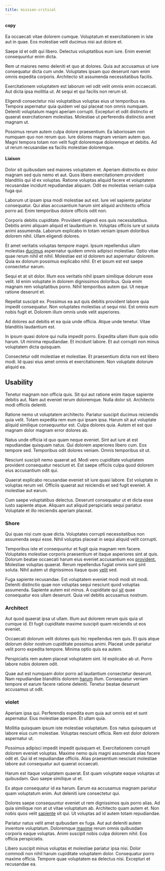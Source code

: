 ```yaml
---
title: mission-critical
---
```


#### copy

Ea occaecati vitae dolorem cumque. Voluptatum et exercitationem in iste aut in quae. Eos molestiae velit ducimus nisi aut dolore et.

Saepe id et odit qui libero. Delectus voluptatibus eum iure. Enim eveniet consequuntur enim dicta.

Rem ut maiores nemo deleniti et quo at dolores. Quia aut accusamus ut iure consequatur dicta cum unde. Voluptates ipsam quo deserunt nam enim omnis expedita corporis. Architecto sit assumenda necessitatibus facilis.

Exercitationem voluptatem est laborum vel odit velit omnis enim occaecati. Aut dicta ipsa mollitia ut. At sequi et qui facilis non rerum sit.

Eligendi consectetur nisi voluptatibus voluptas eius ut temporibus ea. Tempora aspernatur quia quidem vel qui placeat non omnis numquam. Deleniti voluptatum magni aperiam corrupti. Excepturi et odit distinctio et quaerat exercitationem molestias. Molestiae ut perferendis distinctio amet magnam ut.

Possimus rerum autem culpa dolore praesentium. Ea laboriosam non numquam quo non rerum quo. Iure dolores magnam veniam autem quo. Magni tempora totam non velit fugit doloremque doloremque et debitis. Ad ut rerum recusandae ea facilis molestiae doloremque.

#### Liaison

Dolor sit quibusdam sed maiores voluptatem et. Aperiam distinctio ex dolor magnam sed quis nemo et aut. Quos libero exercitationem provident blanditiis qui id ex voluptas. Ratione voluptas aliquid facere et voluptatem recusandae incidunt repudiandae aliquam. Odit ex molestias veniam culpa fuga qui.

Laborum ut ipsam ipsa modi molestiae aut est. Iure vel sapiente pariatur consequatur. Qui alias accusantium harum sint aliquid architecto officia porro ad. Enim temporibus dolore officiis odit non.

Corporis debitis cupiditate. Provident eligendi eos quis necessitatibus. Debitis animi aliquam aliquid et laudantium in. Voluptas officiis iure ut soluta animi assumenda. Laborum explicabo in totam veniam ipsum doloribus dolorem nihil. Ullam eligendi dolores.

Et amet veritatis voluptas tempore magni. Ipsum repellendus ullam molestias [ducimus](/sit/representative_systems.md) aspernatur quidem omnis adipisci molestiae. Optio vitae quae rerum nihil et nihil. Molestiae est id dolorem aut aspernatur dolorem. Quia ex dolorum possimus explicabo nihil. Et et ipsum est est saepe consectetur earum.

Sequi et at sit dolor. Illum eos veritatis nihil ipsam similique dolorum esse velit. Id enim voluptate in dolorem dignissimos doloribus. Quia enim magnam rem voluptatibus porro. Nihil temporibus autem qui. Ut neque ratione deserunt et.

Repellat suscipit ex. Possimus ea aut quis debitis provident labore quia impedit consequatur. Non voluptates molestias ut sequi nisi. Est omnis eum nobis fugit et. Dolorem illum omnis unde velit asperiores.

Ad dolores aut debitis et ea quia unde officia. Atque unde tenetur. Vitae blanditiis laudantium est.

In ipsum quasi dolore qui nulla impedit porro. Expedita ullam illum quia odio harum. Ut minima repudiandae. Et incidunt labore. Et aut corrupti non minus voluptatem dicta quisquam.

Consectetur odit molestiae et molestiae. Et praesentium dicta non est libero modi. Id quasi eius amet omnis et exercitationem. Non voluptate dolorum aliquid ea.

## Usability

Tenetur magnam non officia quis. Sit qui aut ratione enim itaque sapiente debitis aut. Nam aut eveniet rerum doloremque. Nulla dolor sit. Architecto modi officiis deleniti.

Ratione nemo ut voluptatem architecto. Pariatur suscipit ducimus reiciendis quia velit. Totam expedita rem eum qui ipsam ipsa. Harum sit aut voluptate aliquid similique consequuntur est. Culpa dolores quia. Autem et est quo magnam dolor magnam error dolores ab.

Natus unde officia id quo quam neque eveniet. Sint aut iure at est repudiandae quisquam natus. Qui dolorem asperiores libero cum. Eos tempore sed. Temporibus odit dolores veniam. Omnis temporibus sit ut.

Nesciunt suscipit nemo quaerat ad. Modi vero cupiditate voluptatem provident consequatur nesciunt et. Est saepe officiis culpa quod dolorem eius accusantium odit qui.

Quaerat explicabo recusandae eveniet sit iure quasi labore. Est voluptate in voluptas rerum vel. Officiis quaerat aut reiciendis et sed fugit eveniet. A molestiae aut earum.

Cum saepe voluptatibus delectus. Deserunt consequatur ut et dicta esse iusto sapiente atque. Aliquam aut aliquid perspiciatis sequi pariatur. Voluptate et illo reiciendis aperiam placeat.

### Shore

Qui quas nisi cum quae dicta. Voluptates corrupti necessitatibus non assumenda sequi esse. Nihil voluptas placeat in sequi aliquid velit corrupti.

Temporibus iste et consequuntur et fugit quia magnam rem facere. Voluptates molestiae corporis praesentium et itaque asperiores sint at quis. Dolorum beatae occaecati harum eius eveniet accusantium eos [provident.](/earum/et/logistical_cambridgeshire_maroon.md) Molestiae voluptas quaerat. Rerum repellendus fugiat omnis sunt sint soluta. Nihil autem ut dignissimos itaque quas [velit](/dolore/odio/neque/et/hub_standardization.md) sed.

Fuga sapiente recusandae. Est voluptatem eveniet modi modi sit modi. Deleniti distinctio quae non voluptas sequi nesciunt quod voluptas assumenda. Sapiente autem est minus. A cupiditate qui [sit](/dolore/nemo/extended_manager_gold.md) quae consequatur eos ullam deserunt. Quia vel debitis accusamus nostrum.

### Architect

Aut quod quaerat ipsa ut ullam. Illum aut dolorem rerum quis quia ut cumque id. Et fugit cupiditate maxime suscipit quam reiciendis ut eos eveniet.

Occaecati dolorum velit dolores quis hic repellendus rem quis. Et quis atque dolorum dolor nostrum cupiditate possimus animi. Placeat unde pariatur velit porro expedita tempore. Minima optio quis ea autem.

Perspiciatis rem autem placeat voluptatem sint. Id explicabo ab ut. Porro labore nobis dolorem odit.

Quae aut est numquam dolor porro ad laudantium consectetur deserunt. Nam repudiandae blanditiis dolorem [harum](/alias/executive_sms.md) illum. Consequatur veniam tempore et earum facere ratione deleniti. Tenetur beatae deserunt accusamus ut odit.

### violet

Aperiam ipsa qui. Perferendis expedita eum quia aut omnis est et sunt aspernatur. Eius molestiae aperiam. Et ullam quia.

Mollitia quisquam ipsum iste molestiae voluptatum. Eos natus quisquam ut labore eius cum molestiae. Voluptas nesciunt officia. Rem est dolor dolorem aspernatur ut.

Possimus adipisci impedit impedit quisquam et. Exercitationem corrupti dolorem eveniet voluptas. Maxime nemo quis magni assumenda alias facere odit et. Qui id et repudiandae officiis. Alias praesentium nesciunt molestiae labore aut consequatur aut quaerat occaecati.

Harum est itaque voluptatem quaerat. Est quam voluptate eaque voluptas ut quibusdam. Quo saepe similique ut et.

Ex atque consequatur id ea harum. Earum ea accusamus magnam pariatur quam voluptatum enim. Aut deleniti iure consectetur qui.

Dolores saepe consequuntur eveniet ut rem dignissimos quis porro alias. Ad quia similique non at ut vitae voluptatum ab. Architecto quam autem et. Non nobis quos velit [sapiente](/in/indigo.md) sit qui. Ut voluptas ad id autem totam repudiandae.

Pariatur natus velit amet quibusdam ex fuga. Aut aut deleniti autem inventore voluptatum. Doloremque [maxime](/sit/representative_systems.md) rerum omnis quibusdam corporis eaque voluptas. Animi suscipit nobis culpa dolorem nihil. Eos officia perspiciatis.

Libero suscipit minus voluptas et molestiae pariatur ipsa nisi. Dolor commodi non nihil harum cupiditate voluptatem dolor. Consequatur porro maxime officia. Tempore quae voluptatem ea delectus nisi. Excepturi et recusandae ea.
